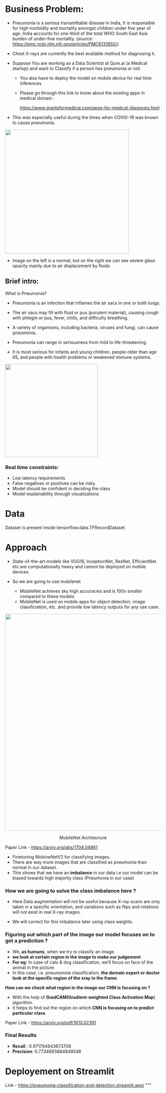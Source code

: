 # Business Problem:

- Pneumonia is a serious transmittable disease in India, It is responsible for high morbidity and mortality amongst children under five year of age. India accounts for one-third of the total WHO South East Asia burden of under-five mortality. (source: https://pmc.ncbi.nlm.nih.gov/articles/PMC6131850/).
- Chest X-rays are currently the best available method for diagnosing it.
- Suppose You are working as a Data Scientist at Qure.ai (a Medical startup) and want to Classify if a person has pneumonia or not.
  - You also have to deploy the model on mobile device for real time inferences

  - Please go through this link to know about the existing apps in medical domain :
  
      https://www.grantsformedical.com/apps-for-medical-diagnosis.html

- This was especially useful during the times when COVID-19 was known to cause pneumonia.


<img src='https://drive.google.com/uc?id=1Qc7aF9zBzFz-I6lnhXZK1IOQjwLTfET5' width=400>


   - Image on the left is a normal,
    but on the right we can see severe glass opacity mainly due to air displacement by fluids

## Brief intro:

What is Pneumonia?

- Pneumonia is an infection that inflames the air sacs in one or both lungs.
- The air sacs may fill with fluid or pus (purulent material), causing cough with phlegm or pus, fever, chills, and difficulty breathing.
- A variety of organisms, including bacteria, viruses and fungi, can cause pneumonia.

- Pneumonia can range in seriousness from mild to life-threatening.
- It is most serious for infants and young children, people older than age 65, and people with health problems or weakened immune systems.

<img src='https://drive.google.com/uc?id=1I7HBz2uVPq8SOcjC7el86EZR8kfxy6aK' width=300>

### Real time constraints:
- Low latency requirements
- False negatives or positives can be risky
- Model should be confident in deciding the class
- Model explainability through visualizations

# Data

Dataset is present inside tensorflow.data.TFRecordDataset

# Approach

- State-of-the-art models like VGG16, InceptionNet, ResNet, EfficientNet etc.are computationally heavy and cannot be deployed on mobile devices.

- So we are going to use mobilenet
    - MobileNet achieves sky high accuracies and is 100x smaller compared to these models
    - MobileNet is used on mobile apps for object detection, image classficiation, etc. and provide low latency outputs for any use case.
    

<center><img src='https://drive.google.com/uc?id=10Do0zifY8E3gyyPSZQQsMyiOrzc92FSn' width=700>

MobileNet Architecture</center>

Paper Link - https://arxiv.org/abs/1704.04861

- Finetuning MobineNetV2 for classifying images.
- There are way more images that are classified as pneumonia than normal in our dataset.
- This shows that we have an **imbalance** in our data i.e our model can be biased towards high majority class (Pneumonia in our case)

### **How we are going to solve the class imbalance here ?**

- Here Data augmentation will not be useful because X-ray scans are only taken in a specific orientation, and variations such as flips and rotations will not exist in real X-ray images.

- We will correct for this imbalance later using class weights.

### **Figuring out which part of the image our model focuses on to get a prediction ?**

* We, **as humans**, when we try to classify an image.
* **we look at certain region in the image to make our judgement**.
* **For eg:** In case of cats & dog classification, we’ll focus on face of the animal in the picture.
* In this case, i.e. pneunomnia classification, **the domain expert or doctor look at the specific region of the xray in the frame**.

**How can we check what region in the image our CNN is focusing on ?**

* With the help of **GradCAM(Gradient-weighted Class Activation Map**) algorithm.
* It helps to find out the region on which **CNN is focusing on to predict particular class**.

Paper Link - https://arxiv.org/pdf/1610.02391

### Final Results

- **Recall** : 0.971794843673706
- **Precision**: 0.7734693884849548

# Deployement on Streamlit
Link - https://pneumonia-classification-and-detection.streamlit.app/
"""
